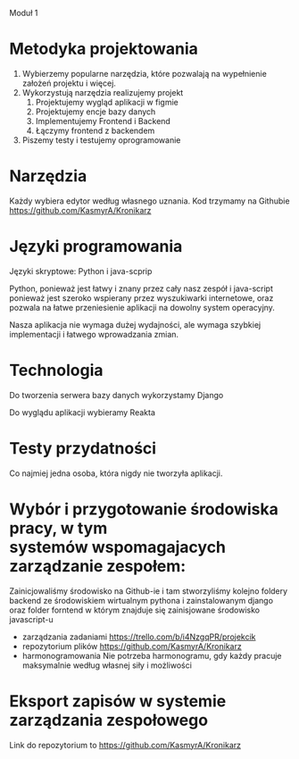 Moduł 1

# Metodyka projektowania
1. Wybierzemy popularne narzędzia, które pozwalają na wypełnienie założeń projektu i więcej.
2. Wykorzystują narzędzia realizujemy projekt
	1. Projektujemy wygląd aplikacji w figmie
	2. Projektujemy encje bazy danych
	3. Implementujemy Frontend i Backend
	4. Łączymy frontend z backendem
3. Piszemy testy i testujemy oprogramowanie

# Narzędzia

Każdy wybiera edytor według własnego uznania. Kod trzymamy na Githubie https://github.com/KasmyrA/Kronikarz 
# Języki programowania

Języki skryptowe: Python i java-scprip 

Python, ponieważ jest łatwy i znany przez cały nasz zespół i java-script ponieważ jest szeroko wspierany przez wyszukiwarki internetowe, oraz pozwala na łatwe przeniesienie aplikacji na dowolny system operacyjny.

Nasza aplikacja nie wymaga dużej wydajności, ale wymaga szybkiej implementacji i łatwego wprowadzania zmian.

# Technologia

Do tworzenia serwera bazy danych wykorzystamy Django

Do wyglądu aplikacji wybieramy Reakta

# Testy przydatności

Co najmiej jedna osoba, która nigdy nie tworzyła aplikacji. 

# Wybór i przygotowanie środowiska pracy, w tym systemów wspomagajacych zarządzanie zespołem:

Zainicjowaliśmy środowisko na Github-ie i tam stworzyliśmy kolejno foldery backend ze środowiskiem wirtualnym pythona i zainstalowanym django oraz folder forntend w którym znajduje się zainisjowane środowisko javascript-u

+ zarządzania zadaniami
	https://trello.com/b/i4NzgqPR/projekcik
+ repozytorium plików
	https://github.com/KasmyrA/Kronikarz
+ harmonogramowania
	Nie potrzeba harmonogramu, gdy każdy pracuje maksymalnie według własnej siły i możliwości



# Eksport zapisów w systemie zarządzania zespołowego 

Link do repozytorium to https://github.com/KasmyrA/Kronikarz
